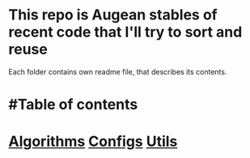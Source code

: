 <!--
/**
* @ Snippets repository
*
* by Den Hnatiuk
* https://github.com/DenysHnatiuk/snippets
*/
 -->
# This repo is Augean stables of recent code that I'll try to sort and reuse
 Each folder contains own readme file, that describes its contents.

#Table of contents
==================
[Algorithms](./algorithms/readme.md)
[Configs](./configs/readme.md)
[Utils](./Utils/readme.md)
==================
